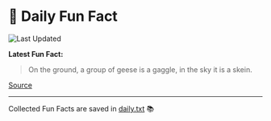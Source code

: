 # 🌟 Daily Fun Fact

![Last Updated](https://img.shields.io/badge/Last_Updated-2025_04_28-blue?style=flat-square)

**Latest Fun Fact:**

> On the ground, a group of geese is a gaggle, in the sky it is a skein.

[Source](http://www.djtech.net/humor/useless_facts.htm)

---

Collected Fun Facts are saved in [daily.txt](daily.txt) 📚
